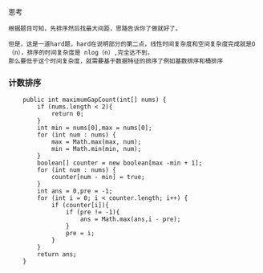 思考

    根据题目可知，先排序然后找最大间距，思路告诉你了做就好了。
    
    但是，这是一道hard题，hard在说明部分的第二点，线性时间复杂度和空间复杂度完成就是O（n），排序的时间复杂度是 nlog（n）,完全达不到，
    那么要低于这个时间复杂度，就需要基于数据特征的排序了例如基数排序和桶排序
    
    
### 计数排序
~~~
    public int maximumGapCount(int[] nums) {
        if (nums.length < 2){
            return 0;
        }
        int min = nums[0],max = nums[0];
        for (int num : nums) {
            max = Math.max(max, num);
            min = Math.min(min, num);
        }
        boolean[] counter = new boolean[max -min + 1];
        for (int num : nums) {
            counter[num - min] = true;
        }
        int ans = 0,pre = -1;
        for (int i = 0; i < counter.length; i++) {
            if (counter[i]){
                if (pre != -1){
                    ans = Math.max(ans,i - pre);
                }
                pre = i;
            }
        }
        return ans;
    }
~~~